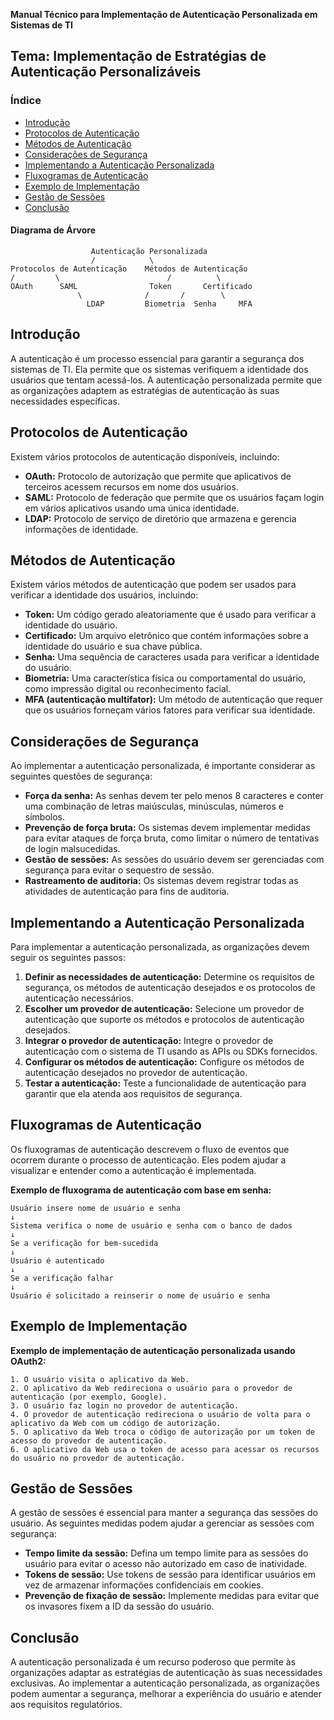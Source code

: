 **Manual Técnico para Implementação de Autenticação Personalizada em Sistemas de TI**

## Tema: Implementação de Estratégias de Autenticação Personalizáveis

### Índice

- [Introdução](#introducao)
- [Protocolos de Autenticação](#protocolos-de-autenticação)
- [Métodos de Autenticação](#metodos-de-autenticação)
- [Considerações de Segurança](#consideracoes-de-seguranca)
- [Implementando a Autenticação Personalizada](#implementando-a-autenticaco-personalizada)
- [Fluxogramas de Autenticação](#fluxogramas-de-autenticaco)
- [Exemplo de Implementação](#exemplo-de-implementacao)
- [Gestão de Sessões](#gestao-de-sessoes)
- [Conclusão](#conclusao)

#### Diagrama de Árvore

```
                  Autenticação Personalizada
                  /            \
Protocolos de Autenticação    Métodos de Autenticação
/         \                        /          \
OAuth      SAML                Token       Certificado
               \              /       /        \
                 LDAP         Biometria  Senha     MFA
```

## Introdução

A autenticação é um processo essencial para garantir a segurança dos sistemas de TI. Ela permite que os sistemas verifiquem a identidade dos usuários que tentam acessá-los. A autenticação personalizada permite que as organizações adaptem as estratégias de autenticação às suas necessidades específicas.

## Protocolos de Autenticação

Existem vários protocolos de autenticação disponíveis, incluindo:

- **OAuth:** Protocolo de autorização que permite que aplicativos de terceiros acessem recursos em nome dos usuários.
- **SAML:** Protocolo de federação que permite que os usuários façam login em vários aplicativos usando uma única identidade.
- **LDAP:** Protocolo de serviço de diretório que armazena e gerencia informações de identidade.

## Métodos de Autenticação

Existem vários métodos de autenticação que podem ser usados para verificar a identidade dos usuários, incluindo:

- **Token:** Um código gerado aleatoriamente que é usado para verificar a identidade do usuário.
- **Certificado:** Um arquivo eletrônico que contém informações sobre a identidade do usuário e sua chave pública.
- **Senha:** Uma sequência de caracteres usada para verificar a identidade do usuário.
- **Biometria:** Uma característica física ou comportamental do usuário, como impressão digital ou reconhecimento facial.
- **MFA (autenticação multifator):** Um método de autenticação que requer que os usuários forneçam vários fatores para verificar sua identidade.

## Considerações de Segurança

Ao implementar a autenticação personalizada, é importante considerar as seguintes questões de segurança:

- **Força da senha:** As senhas devem ter pelo menos 8 caracteres e conter uma combinação de letras maiúsculas, minúsculas, números e símbolos.
- **Prevenção de força bruta:** Os sistemas devem implementar medidas para evitar ataques de força bruta, como limitar o número de tentativas de login malsucedidas.
- **Gestão de sessões:** As sessões do usuário devem ser gerenciadas com segurança para evitar o sequestro de sessão.
- **Rastreamento de auditoria:** Os sistemas devem registrar todas as atividades de autenticação para fins de auditoria.

## Implementando a Autenticação Personalizada

Para implementar a autenticação personalizada, as organizações devem seguir os seguintes passos:

1. **Definir as necessidades de autenticação:** Determine os requisitos de segurança, os métodos de autenticação desejados e os protocolos de autenticação necessários.
2. **Escolher um provedor de autenticação:** Selecione um provedor de autenticação que suporte os métodos e protocolos de autenticação desejados.
3. **Integrar o provedor de autenticação:** Integre o provedor de autenticação com o sistema de TI usando as APIs ou SDKs fornecidos.
4. **Configurar os métodos de autenticação:** Configure os métodos de autenticação desejados no provedor de autenticação.
5. **Testar a autenticação:** Teste a funcionalidade de autenticação para garantir que ela atenda aos requisitos de segurança.

## Fluxogramas de Autenticação

Os fluxogramas de autenticação descrevem o fluxo de eventos que ocorrem durante o processo de autenticação. Eles podem ajudar a visualizar e entender como a autenticação é implementada.

**Exemplo de fluxograma de autenticação com base em senha:**

```
Usuário insere nome de usuário e senha
↓
Sistema verifica o nome de usuário e senha com o banco de dados
↓
Se a verificação for bem-sucedida
↓
Usuário é autenticado
↓
Se a verificação falhar
↓
Usuário é solicitado a reinserir o nome de usuário e senha
```

## Exemplo de Implementação

**Exemplo de implementação de autenticação personalizada usando OAuth2:**

```
1. O usuário visita o aplicativo da Web.
2. O aplicativo da Web redireciona o usuário para o provedor de autenticação (por exemplo, Google).
3. O usuário faz login no provedor de autenticação.
4. O provedor de autenticação redireciona o usuário de volta para o aplicativo da Web com um código de autorização.
5. O aplicativo da Web troca o código de autorização por um token de acesso do provedor de autenticação.
6. O aplicativo da Web usa o token de acesso para acessar os recursos do usuário no provedor de autenticação.
```

## Gestão de Sessões

A gestão de sessões é essencial para manter a segurança das sessões do usuário. As seguintes medidas podem ajudar a gerenciar as sessões com segurança:

- **Tempo limite da sessão:** Defina um tempo limite para as sessões do usuário para evitar o acesso não autorizado em caso de inatividade.
- **Tokens de sessão:** Use tokens de sessão para identificar usuários em vez de armazenar informações confidenciais em cookies.
- **Prevenção de fixação de sessão:** Implemente medidas para evitar que os invasores fixem a ID da sessão do usuário.

## Conclusão

A autenticação personalizada é um recurso poderoso que permite às organizações adaptar as estratégias de autenticação às suas necessidades exclusivas. Ao implementar a autenticação personalizada, as organizações podem aumentar a segurança, melhorar a experiência do usuário e atender aos requisitos regulatórios.